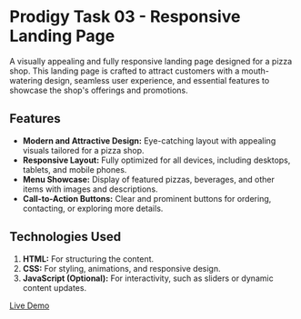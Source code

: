 # Prodigy Task 03 - Responsive Landing Page

A visually appealing and fully responsive landing page designed for a pizza shop. This landing page is crafted to attract customers with a mouth-watering design, seamless user experience, and essential features to showcase the shop's offerings and promotions.

## Features

- **Modern and Attractive Design:** Eye-catching layout with appealing visuals tailored for a pizza shop.  
- **Responsive Layout:** Fully optimized for all devices, including desktops, tablets, and mobile phones.  
- **Menu Showcase:** Display of featured pizzas, beverages, and other items with images and descriptions.  
- **Call-to-Action Buttons:** Clear and prominent buttons for ordering, contacting, or exploring more details.  

## Technologies Used

1. **HTML:** For structuring the content.  
2. **CSS:** For styling, animations, and responsive design.  
3. **JavaScript (Optional):** For interactivity, such as sliders or dynamic content updates.  

[Live Demo](http://127.0.0.1:5500/index.html)
